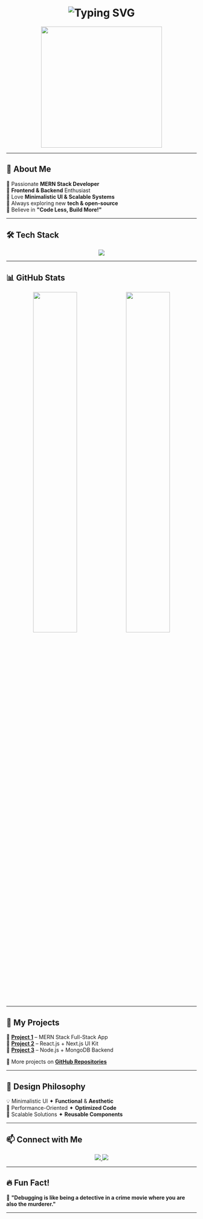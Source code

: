 <!-- 🎨 Stylish Heading -->
<h1 align="center">
  <img src="https://readme-typing-svg.herokuapp.com?font=Fira+Code&weight=600&size=27&duration=4000&pause=500&color=FFA500&center=true&vCenter=true&width=500&lines=Hey!+I'm+Adarsh!;A+MERN+Stack+Developer;Building+Scalable+Apps;Turning+Ideas+Into+Reality" alt="Typing SVG" />
</h1>

<!-- 🎭 Animated Developer GIF -->
<p align="center">
  <img src="https://media.giphy.com/media/qgQUggAC3Pfv687qPC/giphy.gif" width="320px">
</p>

---

## 🚀 **About Me**  
🔹 Passionate **MERN Stack Developer**  
🔹 **Frontend & Backend** Enthusiast  
🔹 Love **Minimalistic UI & Scalable Systems**  
🔹 Always exploring new **tech & open-source**  
🔹 Believe in **"Code Less, Build More!"**  

---

## 🛠️ **Tech Stack**  
<p align="center">
  <img src="https://skillicons.dev/icons?i=html,css,js,ts,react,nextjs,nodejs,express,mongodb,redux,tailwind,bootstrap,git,github,figma" />
</p>

---

## 📊 **GitHub Stats**  
<p align="center">
  <img src="https://github-readme-stats.vercel.app/api?username=Adarsh&show_icons=true&theme=dracula" width="48%" />
  <img src="https://github-readme-streak-stats.herokuapp.com/?user=Adarsh&theme=dracula" width="48%" />
</p>

---

## 🚀 **My Projects**  
📌 **[Project 1](https://github.com/Adarsh/project1)** – MERN Stack Full-Stack App  
📌 **[Project 2](https://github.com/Adarsh/project2)** – React.js + Next.js UI Kit  
📌 **[Project 3](https://github.com/Adarsh/project3)** – Node.js + MongoDB Backend  

🔹 More projects on **[GitHub Repositories](https://github.com/Adarsh?tab=repositories)**  

---

## 🎨 **Design Philosophy**  
💡 Minimalistic UI ✦ **Functional** & **Aesthetic**  
🚀 Performance-Oriented ✦ **Optimized Code**  
🎯 Scalable Solutions ✦ **Reusable Components**  

---

## 📫 **Connect with Me**  
<p align="center">
  <a href="https://github.com/Adarsh">
    <img src="https://img.shields.io/badge/GitHub-000?style=for-the-badge&logo=github&logoColor=white" />
  </a>
  <a href="https://www.linkedin.com/in/adarsh-kumar-jaiswar-11767a270?utm_source=share&utm_campaign=share_via&utm_content=profile&utm_medium=android_app">
    <img src="https://img.shields.io/badge/LinkedIn-0077B5?style=for-the-badge&logo=linkedin&logoColor=white" />
  </a>
</p>

---

## 🔥 **Fun Fact!**  
💭 **"Debugging is like being a detective in a crime movie where you are also the murderer."**  

---
